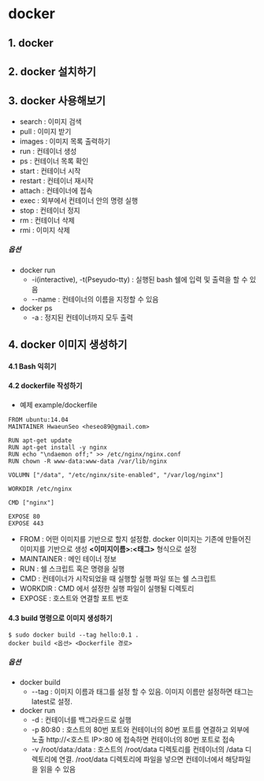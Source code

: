 # docker
## 1. docker
## 2. docker 설치하기
## 3. docker 사용해보기
* search :  이미지 검색
* pull :  이미지 받기
* images : 이미지 목록 출력하기
* run :  컨테이너 생성
* ps : 컨테이너 목록 확인
* start :  컨테이너 시작
* restart : 컨테이너 재시작
* attach :  컨테이너에 접속
* exec :  외부에서 컨테이너 안의 명령 실행
* stop : 컨테이너 정지
* rm : 컨테이너 삭제
* rmi : 이미지 삭제
##### <b>옵션</b>
* docker run
  - -i(interactive), -t(Pseyudo-tty) :  실행된 bash 쉘에 입력 및 출력을 할 수 있음
  - --name :  컨테이너의 이름을 지정할 수 있음
* docker ps
  - -a :  정지된 컨테이너까지 모두 출력

## 4. docker 이미지 생성하기
#### 4.1 Bash 익히기
#### 4.2 dockerfile 작성하기
* 예제 example/dockerfile
```
FROM ubuntu:14.04
MAINTAINER HwaeunSeo <heseo89@gmail.com>

RUN apt-get update
RUN apt-get install -y nginx
RUN echo "\ndaemon off;" >> /etc/nginx/nginx.conf
RUN chown -R www-data:www-data /var/lib/nginx

VOLUMN ["/data", "/etc/nginx/site-enabled", "/var/log/nginx"]

WORKDIR /etc/nginx

CMD ["nginx"]

EXPOSE 80
EXPOSE 443
```
* FROM :  어떤 이미지를 기반으로 할지 설정함. docker 이미지는 기존에 만들어진 이미지를 기반으로 생성 <b><이미지이름>:<태그></b> 형식으로 설정
* MAINTAINER :  메인 테이너 정보
* RUN :  쉘 스크립트 혹은 명령을 실행
* CMD :  컨테이너가 시작되었을 때 실행할 실행 파일 또는 쉘 스크립트
* WORKDIR :  CMD 에서 설정한 실행 파일이 실행될 디렉토리
* EXPOSE :  호스트와 연결할 포트 번호

#### 4.3 build 명령으로 이미지 생성하기
```
$ sudo docker build --tag hello:0.1 .
docker build <옵션> <Dockerfile 경로>
```
##### <b>옵션</b>
* docker build
  - --tag : 이미지 이름과 태그를 설정 할 수 있음. 이미지 이름만 설정하면 태그는 latest로 설정.
* docker run
  - -d : 컨테이너를 백그라운드로 실행
  - -p 80:80 : 호스트의 80번 포트와 컨테이너의 80번 포트를 연결하고 외부에 노출
               http://<호스트 IP>:80 에 접속하면 컨테이너의 80번 포트로 접속
  - -v /root/data:/data :  호스트의 /root/data 디렉토리를 컨테이너의 /data 디렉토리에 연결.
                           /root/data 디렉토리에 파일을 넣으면 컨테이너에서 해당파일을 읽을 수 있음
